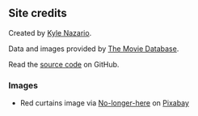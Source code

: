 ## Site credits

Created by [Kyle Nazario](https://www.kylenazario.com).

Data and images provided by [The Movie Database](https://www.themoviedb.org/).

Read the [source code](https://github.com/nazariosoftwarellc/oscars.watch) on GitHub.

### Images

- Red curtains image via [No-longer-here](https://pixabay.com/users/no-longer-here-19203/) on [Pixabay](https://pixabay.com/illustrations/curtain-theatre-theater-curtain-938541/)